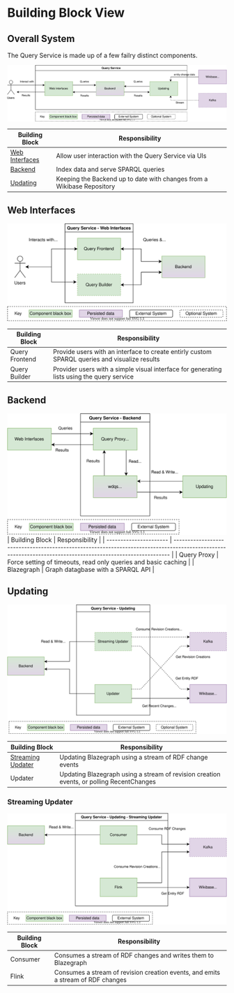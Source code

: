 # Building Block View

## Overall System

The Query Service is made up of a few failry distinct components.

![](./diagrams/05-00-building-blocks.drawio.svg)

| Building Block                    | Responsibility                                                         |
| --------------------------------- | ---------------------------------------------------------------------- |
| [Web Interfaces](#web-interfaces) | Allow user interaction with the Query Service via UIs                  |
| [Backend](#backend)               | Index data and serve SPARQL queries                                    |
| [Updating](#updating)             | Keeping the Backend up to date with changes from a Wikibase Repository |

## Web Interfaces

![](./diagrams/05-01-web-interfaces.drawio.svg)

| Building Block | Responsibility                                                                                |
| -------------- | --------------------------------------------------------------------------------------------- |
| Query Frontend | Provide users with an interface to create entirly custom SPARQL queries and visualize results |
| Query Builder  | Provider users with a simple visual interface for generating lists using the query service    |

## Backend

![](./diagrams/05-01-backend.drawio.svg)
| Building Block           | Responsibility                                                                                                                                                |
\| ---------------------- \| ---------------------------------------------------------------------------------------------------------------------------------------------------------- \|
| Query Proxy | Force setting of timeouts, read only queries and basic caching |
| Blazegraph | Graph datagbase with a SPARQL API |

## Updating

![](./diagrams/05-01-updating.drawio.svg)

| Building Block                          | Responsibility                                                                           |
| --------------------------------------- | ---------------------------------------------------------------------------------------- |
| [Streaming Updater](#streaming-updater) | Updating Blazegraph using a stream of RDF change events                                  |
| Updater                                 | Updating Blazegraph using a stream of revision creation events, or polling RecentChanges |

### Streaming Updater

![](./diagrams/05-02-streaming-updater.drawio.svg)

| Building Block | Responsibility                                                                   |
| -------------- | -------------------------------------------------------------------------------- |
| Consumer       | Consumes a stream of RDF changes and writes them to Blazegraph                   |
| Flink          | Consumes a stream of revision creation events, and emits a stream of RDF changes |
